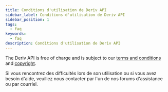 ```yaml
---
title: Conditions d'utilisation de Deriv API
sidebar_label: Conditions d'utilisation de Deriv API
sidebar_position: 1
tags:
  - faq
keywords:
  - faq
description: Conditions d'utilisation de Deriv API
---
```


The Deriv API is free of charge and is subject to our [terms and conditions](https://deriv.com/terms-and-conditions) and
[copyright](https://deriv.com/tnc/business-partners-general-terms.pdf).

Si vous rencontrez des difficultés lors de son utilisation ou si vous avez besoin d'aide, veuillez nous contacter par l'un de nos forums d'assistance ou par courriel.
